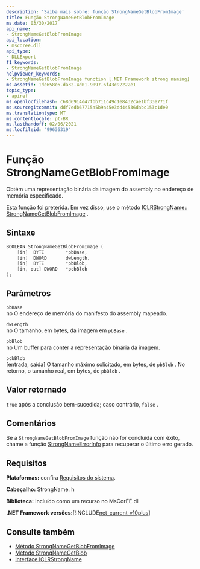 ```yaml
---
description: 'Saiba mais sobre: função StrongNameGetBlobFromImage'
title: Função StrongNameGetBlobFromImage
ms.date: 03/30/2017
api_name:
- StrongNameGetBlobFromImage
api_location:
- mscoree.dll
api_type:
- DLLExport
f1_keywords:
- StrongNameGetBlobFromImage
helpviewer_keywords:
- StrongNameGetBlobFromImage function [.NET Framework strong naming]
ms.assetid: 1de658e6-da32-4d01-9097-6f43c92222e1
topic_type:
- apiref
ms.openlocfilehash: c68d6914d47fbb711c49c1e8432cae1bf33e771f
ms.sourcegitcommit: ddf7edb67715a5b9a45e3dd44536dabc153c1de0
ms.translationtype: MT
ms.contentlocale: pt-BR
ms.lasthandoff: 02/06/2021
ms.locfileid: "99636319"
---
```

# <a name="strongnamegetblobfromimage-function"></a>Função StrongNameGetBlobFromImage

Obtém uma representação binária da imagem do assembly no endereço de memória especificado.  
  
 Esta função foi preterida. Em vez disso, use o método [ICLRStrongName:: StrongNameGetBlobFromImage](../hosting/iclrstrongname-strongnamegetblobfromimage-method.md) .  
  
## <a name="syntax"></a>Sintaxe  
  
```cpp  
BOOLEAN StrongNameGetBlobFromImage (  
    [in]  BYTE        *pbBase,  
    [in]  DWORD       dwLength,  
    [in]  BYTE        *pbBlob,  
    [in, out] DWORD   *pcbBlob  
);  
```  
  
## <a name="parameters"></a>Parâmetros  

 `pbBase`  
 no O endereço de memória do manifesto do assembly mapeado.  
  
 `dwLength`  
 no O tamanho, em bytes, da imagem em `pbBase` .  
  
 `pbBlob`  
 no Um buffer para conter a representação binária da imagem.  
  
 `pcbBlob`  
 [entrada, saída] O tamanho máximo solicitado, em bytes, de `pbBlob` . No retorno, o tamanho real, em bytes, de `pbBlob` .  
  
## <a name="return-value"></a>Valor retornado  

 `true` após a conclusão bem-sucedida; caso contrário, `false` .  
  
## <a name="remarks"></a>Comentários  

 Se a `StrongNameGetBlobFromImage` função não for concluída com êxito, chame a função [StrongNameErrorInfo](strongnameerrorinfo-function.md) para recuperar o último erro gerado.  
  
## <a name="requirements"></a>Requisitos  

 **Plataformas:** confira [Requisitos do sistema](../../get-started/system-requirements.md).  
  
 **Cabeçalho:** StrongName. h  
  
 **Biblioteca:** Incluído como um recurso no MsCorEE.dll  
  
 **.NET Framework versões:**[!INCLUDE[net_current_v10plus](../../../../includes/net-current-v10plus-md.md)]  
  
## <a name="see-also"></a>Consulte também

- [Método StrongNameGetBlobFromImage](../hosting/iclrstrongname-strongnamegetblobfromimage-method.md)
- [Método StrongNameGetBlob](../hosting/iclrstrongname-strongnamegetblob-method.md)
- [Interface ICLRStrongName](../hosting/iclrstrongname-interface.md)
